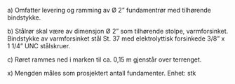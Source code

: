 a) Omfatter levering og ramming av Ø 2” fundamentrør med tilhørende bindstykke.

b) Stålrør skal være av dimensjon Ø 2” som tilhørende stolpe, varmforsinket.  Bindstykke av varmforsinket stål St. 37 med elektrolyttisk forsinkede 3/8” x 1 1/4” UNC stålskruer.

c) Røret rammes ned i marken til ca. 0,15 m gjenstår over terrenget.

x) Mengden måles som prosjektert antall fundamenter. Enhet: stk

